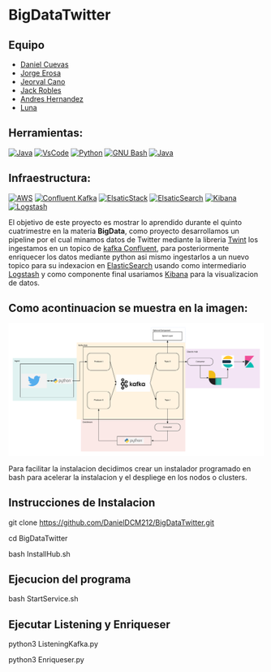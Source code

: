 # BigDataTwitter

## Equipo
+ [Daniel Cuevas](https://github.com/DanielDCM212)
+ [Jorge Erosa](https://github.com/JA-Erosa)
+ [Jeorval Cano](https://github.com/JeorvalCM)
+ [Jack Robles](https://github.com/JefeNovato044)
+ [Andres Hernandez](https://github.com/AndresHdez2000)
+ [Luna](https://github.com/SaulLunaEstevez)

## Herramientas:
[![Java](https://img.shields.io/badge/Ubuntu-E95420?style=for-the-badge&logo=Ubuntu&logoColor=orange&labelColor=101010)]()
[![VsCode](https://img.shields.io/badge/VsCode-007396?style=for-the-badge&logo=Visual-Studio-Code&logoColor=white&labelColor=101010)]()
[![Python](https://img.shields.io/badge/Python-3DDC84?style=for-the-badge&logo=python&logoColor=yellow&labelColor=101010)]()
[![GNU Bash](https://img.shields.io/badge/Bash-4EAA25?style=for-the-badge&logo=GNU-Bash&logoColor=white&labelColor=101010)]()
[![Java](https://img.shields.io/badge/Java-007396?style=for-the-badge&logo=java&logoColor=red&labelColor=101010)]()


## Infraestructura:
[![AWS](https://img.shields.io/badge/AWS-232F3E?style=for-the-badge&logo=amazon-aws&logoColor=orange&labelColor=101010)]()
[![Confluent Kafka](https://img.shields.io/badge/Kafka-999999?style=for-the-badge&logo=Apache-Kafka&logoColor=white&labelColor=101010)]()
[![ElsaticStack](https://img.shields.io/badge/Elastic-Stack-FCD109?style=for-the-badge&logo=Elastic&logoColor=F04E98&labelColor=101010)]()
[![ElsaticSearch](https://img.shields.io/badge/Elastic-Search-3EBFB3?style=for-the-badge&logo=Elasticsearch&logoColor=FCD109&labelColor=101010)]()
[![Kibana](https://img.shields.io/badge/Kibana-F04E98?style=for-the-badge&logo=kibana&logoColor=3EBFB3&labelColor=101010)]()
[![Logstash](https://img.shields.io/badge/Logstash-1D77CC?style=for-the-badge&logo=Logstash&logoColor=white&labelColor=101010)]()

El objetivo de este proyecto es mostrar lo aprendido durante el quinto cuatrimestre en la materia **BigData**, como proyecto desarrollamos un pipeline por el cual minamos datos de Twitter mediante la libreria [Twint](https://github.com/twintproject/twint) los ingestamos en un topico de  [kafka Confluent](https://www.confluent.io/), para posteriormente enriquecer los datos mediante python asi mismo ingestarlos a un nuevo topico para su indexacion en [ElasticSearch](https://www.elastic.co/es/downloads/elasticsearch) usando como intermediario [Logstash](https://www.elastic.co/es/downloads/logstash) y como componente final usariamos [Kibana](https://www.elastic.co/es/downloads/kibana) para la visualizacion de datos.

## Como acontinuacion se muestra en la imagen:
![Pipeline](img/Service.png)


Para facilitar la instalacion decidimos crear un instalador programado en bash para acelerar la instalacion y el despliege en los nodos o clusters.

## Instrucciones de Instalacion

git clone https://github.com/DanielDCM212/BigDataTwitter.git

cd BigDataTwitter

bash InstallHub.sh

## Ejecucion del programa

bash StartService.sh

## Ejecutar Listening y Enriqueser
python3 ListeningKafka.py

python3 Enriqueser.py